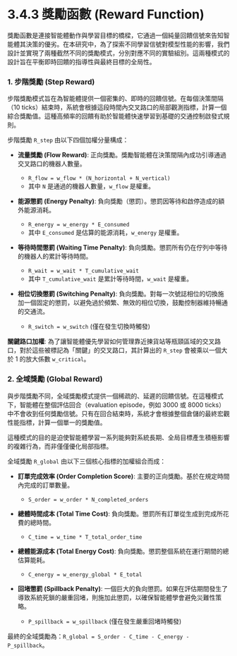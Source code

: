 # 3.4.3 獎勵函數 (Reward Function)

獎勵函數是連接智能體動作與學習目標的橋樑，它通過一個純量回饋信號來告知智能體其決策的優劣。在本研究中，為了探索不同學習信號對模型性能的影響，我們設計並實現了兩種截然不同的獎勵模式，分別對應不同的實驗組別。這兩種模式的設計旨在平衡即時回饋的指導性與最終目標的全局性。

### 1. 步階獎勵 (Step Reward)

步階獎勵模式旨在為智能體提供一個密集的、即時的回饋信號。在每個決策間隔（10 ticks）結束時，系統會根據這段時間內交叉路口的局部觀測指標，計算一個綜合獎勵值。這種高頻率的回饋有助於智能體快速學習到基礎的交通控制啟發式規則。

步階獎勵 `R_step` 由以下四個加權分量構成：

*   **流量獎勵 (Flow Reward)**: 正向獎勵。獎勵智能體在決策間隔內成功引導通過交叉路口的機器人數量。
    *   `R_flow = w_flow * (N_horizontal + N_vertical)`
    *   其中 `N` 是通過的機器人數量，`w_flow` 是權重。

*   **能源懲罰 (Energy Penalty)**: 負向獎勵（懲罰）。懲罰因等待和啟停造成的額外能源消耗。
    *   `R_energy = w_energy * E_consumed`
    *   其中 `E_consumed` 是估算的能源消耗，`w_energy` 是權重。

*   **等待時間懲罰 (Waiting Time Penalty)**: 負向獎勵。懲罰所有仍在佇列中等待的機器人的累計等待時間。
    *   `R_wait = w_wait * T_cumulative_wait`
    *   其中 `T_cumulative_wait` 是累計等待時間，`w_wait` 是權重。

*   **相位切換懲罰 (Switching Penalty)**: 負向獎勵。對每一次號誌相位的切換施加一個固定的懲罰，以避免過於頻繁、無效的相位切換，鼓勵控制器維持暢通的交通流。
    *   `R_switch = w_switch` (僅在發生切換時觸發)

**關鍵路口加權**: 為了讓智能體優先學習如何管理靠近揀貨站等瓶頸區域的交叉路口，對於這些被標記為「關鍵」的交叉路口，其計算出的 `R_step` 會被乘以一個大於 1 的放大係數 `w_critical`。

### 2. 全域獎勵 (Global Reward)

與步階獎勵不同，全域獎勵模式提供一個稀疏的、延遲的回饋信號。在這種模式下，智能體在整個評估回合（evaluation episode，例如 3000 或 8000 ticks）中不會收到任何獎勵信號。只有在回合結束時，系統才會根據整個倉儲的最終宏觀性能指標，計算一個單一的獎勵值。

這種模式的目的是迫使智能體學習一系列能夠對系統長期、全局目標產生積極影響的複雜行為，而非僅僅優化局部指標。

全域獎勵 `R_global` 由以下三個核心指標的加權組合而成：

*   **訂單完成效率 (Order Completion Score)**: 主要的正向獎勵。基於在規定時間內完成的訂單數量。
    *   `S_order = w_order * N_completed_orders`

*   **總體時間成本 (Total Time Cost)**: 負向獎勵。懲罰所有訂單從生成到完成所花費的總時間。
    *   `C_time = w_time * T_total_order_time`

*   **總體能源成本 (Total Energy Cost)**: 負向獎勵。懲罰整個系統在運行期間的總估算能耗。
    *   `C_energy = w_energy_global * E_total`

*   **回堵懲罰 (Spillback Penalty)**: 一個巨大的負向懲罰。如果在評估期間發生了導致系統死鎖的嚴重回堵，則施加此懲罰，以確保智能體學會避免災難性策略。
    *   `P_spillback = w_spillback` (僅在發生嚴重回堵時觸發)

最終的全域獎勵為：`R_global = S_order - C_time - C_energy - P_spillback`。 